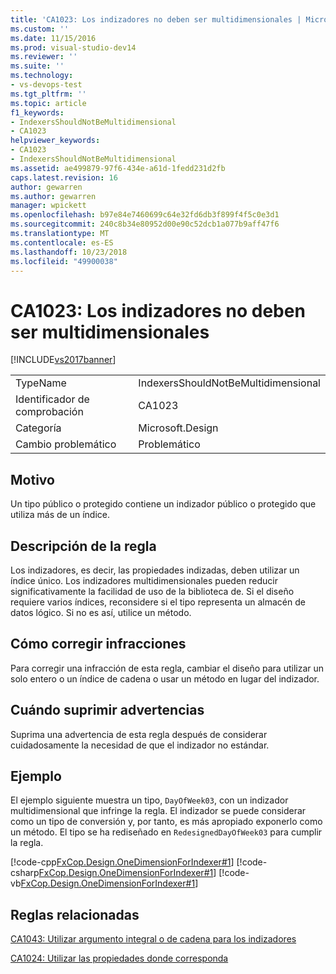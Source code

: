 ```yaml
---
title: 'CA1023: Los indizadores no deben ser multidimensionales | Microsoft Docs'
ms.custom: ''
ms.date: 11/15/2016
ms.prod: visual-studio-dev14
ms.reviewer: ''
ms.suite: ''
ms.technology:
- vs-devops-test
ms.tgt_pltfrm: ''
ms.topic: article
f1_keywords:
- IndexersShouldNotBeMultidimensional
- CA1023
helpviewer_keywords:
- CA1023
- IndexersShouldNotBeMultidimensional
ms.assetid: ae499879-97f6-434e-a61d-1fedd231d2fb
caps.latest.revision: 16
author: gewarren
ms.author: gewarren
manager: wpickett
ms.openlocfilehash: b97e84e7460699c64e32fd6db3f899f4f5c0e3d1
ms.sourcegitcommit: 240c8b34e80952d00e90c52dcb1a077b9aff47f6
ms.translationtype: MT
ms.contentlocale: es-ES
ms.lasthandoff: 10/23/2018
ms.locfileid: "49900038"
---
```

# <a name="ca1023-indexers-should-not-be-multidimensional"></a>CA1023: Los indizadores no deben ser multidimensionales
[!INCLUDE[vs2017banner](../includes/vs2017banner.md)]

|||
|-|-|
|TypeName|IndexersShouldNotBeMultidimensional|
|Identificador de comprobación|CA1023|
|Categoría|Microsoft.Design|
|Cambio problemático|Problemático|

## <a name="cause"></a>Motivo
 Un tipo público o protegido contiene un indizador público o protegido que utiliza más de un índice.

## <a name="rule-description"></a>Descripción de la regla
 Los indizadores, es decir, las propiedades indizadas, deben utilizar un índice único. Los indizadores multidimensionales pueden reducir significativamente la facilidad de uso de la biblioteca de. Si el diseño requiere varios índices, reconsidere si el tipo representa un almacén de datos lógico. Si no es así, utilice un método.

## <a name="how-to-fix-violations"></a>Cómo corregir infracciones
 Para corregir una infracción de esta regla, cambiar el diseño para utilizar un solo entero o un índice de cadena o usar un método en lugar del indizador.

## <a name="when-to-suppress-warnings"></a>Cuándo suprimir advertencias
 Suprima una advertencia de esta regla después de considerar cuidadosamente la necesidad de que el indizador no estándar.

## <a name="example"></a>Ejemplo
 El ejemplo siguiente muestra un tipo, `DayOfWeek03`, con un indizador multidimensional que infringe la regla. El indizador se puede considerar como un tipo de conversión y, por tanto, es más apropiado exponerlo como un método. El tipo se ha rediseñado en `RedesignedDayOfWeek03` para cumplir la regla.

 [!code-cpp[FxCop.Design.OneDimensionForIndexer#1](../snippets/cpp/VS_Snippets_CodeAnalysis/FxCop.Design.OneDimensionForIndexer/cpp/FxCop.Design.OneDimensionForIndexer.cpp#1)]
 [!code-csharp[FxCop.Design.OneDimensionForIndexer#1](../snippets/csharp/VS_Snippets_CodeAnalysis/FxCop.Design.OneDimensionForIndexer/cs/FxCop.Design.OneDimensionForIndexer.cs#1)]
 [!code-vb[FxCop.Design.OneDimensionForIndexer#1](../snippets/visualbasic/VS_Snippets_CodeAnalysis/FxCop.Design.OneDimensionForIndexer/vb/FxCop.Design.OneDimensionForIndexer.vb#1)]

## <a name="related-rules"></a>Reglas relacionadas
 [CA1043: Utilizar argumento integral o de cadena para los indizadores](../code-quality/ca1043-use-integral-or-string-argument-for-indexers.md)

 [CA1024: Utilizar las propiedades donde corresponda](../code-quality/ca1024-use-properties-where-appropriate.md)



